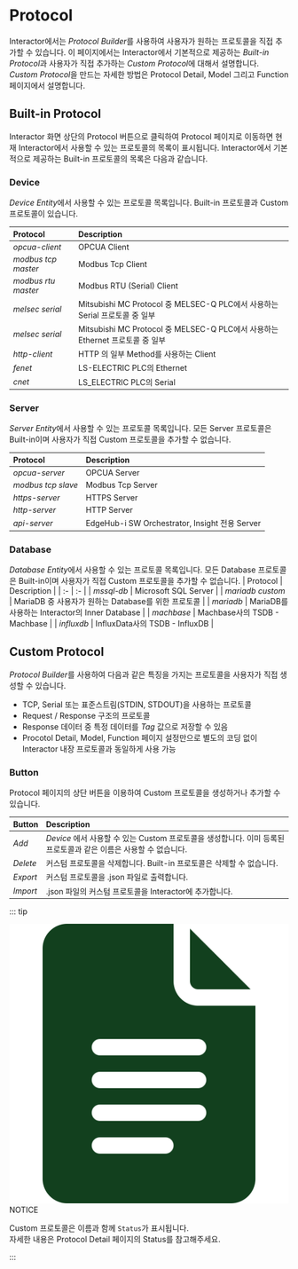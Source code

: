 # Protocol
Interactor에서는 *Protocol Builder*를 사용하여 사용자가 원하는 프로토콜을 직접 추가할 수 있습니다. 이 페이지에서는 Interactor에서 기본적으로 제공하는 *Built-in Protocol*과 사용자가 직접 추가하는 *Custom Protocol*에 대해서 설명합니다. *Custom Protocol*을 만드는 자세한 방법은 Protocol Detail, Model 그리고 Function 페이지에서 설명합니다.

## Built-in Protocol
Interactor 화면 상단의 Protocol 버튼으로 클릭하여 Protocol 페이지로 이동하면 현재 Interactor에서 사용할 수 있는 프로토콜의 목록이 표시됩니다. Interactor에서 기본적으로 제공하는 Built-in 프로토콜의 목록은 다음과 같습니다.

### Device
*Device Entity*에서 사용할 수 있는 프로토콜 목록입니다. Built-in 프로토콜과 Custom 프로토콜이 있습니다.

| Protocol | Description |
| :- | :- |
| _opcua-client_ | OPCUA Client  |
| _modbus tcp master_ | Modbus Tcp Client  |
| _modbus rtu master_ | Modbus RTU (Serial) Client  |
| _melsec serial_ | Mitsubishi MC Protocol 중 MELSEC-Q PLC에서 사용하는 Serial 프로토콜 중 일부 |
| _melsec serial_ | Mitsubishi MC Protocol 중 MELSEC-Q PLC에서 사용하는 Ethernet 프로토콜 중 일부 |
| _http-client_ | HTTP 의 일부 Method를 사용하는 Client  |
| _fenet_ | LS-ELECTRIC PLC의 Ethernet  |
| _cnet_ | LS_ELECTRIC PLC의 Serial 

### Server
*Server Entity*에서 사용할 수 있는 프로토콜 목록입니다. 모든 Server 프로토콜은 Built-in이며 사용자가 직접 Custom 프로토콜을 추가할 수 없습니다.

| Protocol | Description |
| :- | :- |
| _opcua-server_ | OPCUA Server  |
| _modbus tcp slave_ | Modbus Tcp Server |
| _https-server_ | HTTPS Server  |
| _http-server_ | HTTP Server  |
| _api-server_ | EdgeHub-i SW Orchestrator, Insight 전용 Server |


### Database
*Database Entity*에서 사용할 수 있는 프로토콜 목록입니다. 모든 Database 프로토콜은 Built-in이며 사용자가 직접 Custom 프로토콜을 추가할 수 없습니다.
| Protocol | Description |
| :- | :- |
| _mssql-db_ | Microsoft SQL Server |
| _mariadb custom_ | MariaDB 중 사용자가 원하는 Database를 위한 프로토콜 |
| _mariadb_ | MariaDB를 사용하는 Interactor의 Inner Database |
| _machbase_ | Machbase사의 TSDB - Machbase |
| _influxdb_ | InfluxData사의 TSDB - InfluxDB |

## Custom Protocol
*Protocol Builder*를 사용하여 다음과 같은 특징을 가지는 프로토콜을 사용자가 직접 생성할 수 있습니다.
* TCP, Serial 또는 표준스트림(STDIN, STDOUT)을 사용하는 프로토콜
* Request / Response 구조의 프로토콜
* Response 데이터 중 특정 데이터를 *Tag* 값으로 저장할 수 있음
* Procotol Detail, Model, Function 페이지 설정만으로 별도의 코딩 없이 Interactor 내장 프로토콜과 동일하게 사용 가능  

### Button
Protocol 페이지의 상단 버튼을 이용하여 Custom 프로토콜을 생성하거나 추가할 수 있습니다.

| Button | Description |
| :- | :- |
| _Add_ |  *Device* 에서 사용할 수 있는 Custom 프로토콜을 생성합니다. 이미 등록된 프로토콜과 같은 이름은 사용할 수 없습니다.|
| _Delete_ | 커스텀 프로토콜을 삭제합니다. Built-in 프로토콜은 삭제할 수 없습니다. |
| _Export_ | 커스텀 프로토콜을 .json 파일로 출력합니다. |
| _Import_ | .json 파일의 커스텀 프로토콜을 Interactor에 추가합니다. |


::: tip <p class="custom-block-title"><img src="../../img/icon/tip.svg">NOTICE</p>

  Custom 프로토콜은 이름과 함께 `Status`가 표시됩니다.  
  자세한 내용은 Protocol Detail 페이지의 Status를 참고해주세요.

:::
